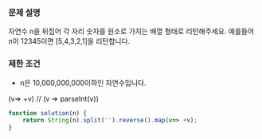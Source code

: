 ### **문제 설명**

자연수 n을 뒤집어 각 자리 숫자를 원소로 가지는 배열 형태로 리턴해주세요. 예를들어 n이 12345이면 [5,4,3,2,1]을 리턴합니다.

### 제한 조건

- n은 10,000,000,000이하인 자연수입니다.

(v=> +v)  // (v => parseInt(v))

```jsx
function solution(n) {
    return String(n).split('').reverse().map(v=> +v);
}
```
